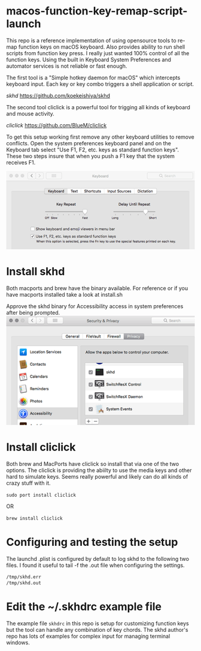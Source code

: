 # macos-function-key-remap-script-launch
This repo is a reference implementation of using opensource tools to re-map function keys on macOS keyboard. Also provides ability to run shell scripts from function key press. I really just wanted 100% control of all the function keys. Using the built in Keyboard System Preferences and automator services is not reliable or fast enough. 

The first tool is a "Simple hotkey daemon for macOS" which intercepts keyboard input. Each key or key combo triggers a shell application or script. 

*skhd* https://github.com/koekeishiya/skhd

The second tool cliclick is a powerful tool for trigging all kinds of keyboard and mouse activity. 

*cliclick* https://github.com/BlueM/cliclick

To get this setup working first remove any other keyboard utilities to remove conflicts. Open the system preferences keyboard panel and on the Keyboard tab select "Use F1, F2, etc. keys as standard function keys". These two steps insure that when you push a F1 key that the system receives F1.

![Keyboard preferences enabling standard function keys](screenshot/function-key-toggle.png?raw=true "Keyboard Preferences")

# Install skhd
Both macports and brew have the binary available. For reference or if you have macports installed take a look at install.sh 

Approve the skhd binary for Accessibility access in system preferences after being prompted.
![Keyboard preferences enabling standard function keys](screenshot/skhd-accessibility.png?raw=true "Keyboard Preferences")

# Install cliclick
Both brew and MacPorts have cliclick so install that via one of the two options. The cliclick is providing the abiilty to use the media keys and other hard to simulate keys. Seems really powerful and likely can do all kinds of crazy stuff with it. 

```sudo port install cliclick```

OR

```brew install cliclick```

# Configuring and testing the setup
The launchd .plist is configured by default to log skhd to the following two files. I found it useful to tail -f the .out file when configuring the settings.
```
/tmp/skhd.err
/tmp/skhd.out
```

# Edit the ~/.skhdrc example file
The example file ```skhdrc``` in this repo is setup for customizing function keys but the tool can handle any combination of key chords. The skhd author's repo has lots of examples for complex input for managing terminal windows. 

